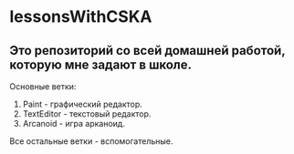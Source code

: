 # lessonsWithCSKA

Это репозиторий со всей домашней работой, которую мне задают в школе.
--------
Основные ветки: 

1. Paint - графический редактор.
2. TextEditor - текстовый редактор. 
3. Arcanoid - игра арканоид.

Все остальные ветки - вспомогательные.
